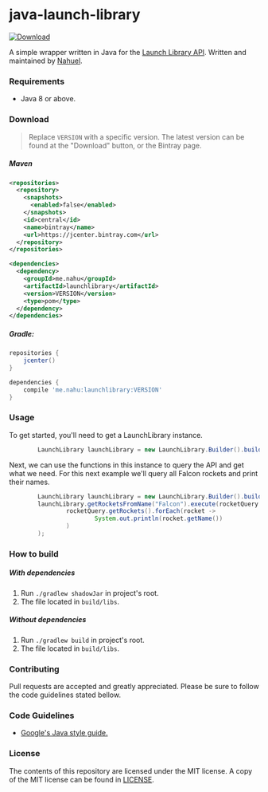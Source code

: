 # java-launch-library

[![Download](https://api.bintray.com/packages/nahuld/projects/java-launch-library/images/download.svg) ](https://bintray.com/nahuld/projects/java-launch-library/_latestVersion)

A simple wrapper written in Java for the [Launch Library API](https://launchlibrary.net/). Written and maintained by [Nahuel](https://github.com/NahuLD).

### Requirements
- Java 8 or above.

### Download
> Replace `VERSION` with a specific version. The latest version can be found at
> the "Download" button, or the Bintray page.

##### Maven
```xml
<repositories>
  <repository>
    <snapshots>
      <enabled>false</enabled>
    </snapshots>
    <id>central</id>
    <name>bintray</name>
    <url>https://jcenter.bintray.com</url>
  </repository>
</repositories>

<dependencies>
  <dependency>
    <groupId>me.nahu</groupId>
    <artifactId>launchlibrary</artifactId>
    <version>VERSION</version>
    <type>pom</type>
  </dependency>
</dependencies>
```
##### Gradle:
```groovy
repositories {
    jcenter()
}

dependencies {
    compile 'me.nahu:launchlibrary:VERSION'
}
```

### Usage

To get started, you'll need to get a LaunchLibrary instance.
```java
        LaunchLibrary launchLibrary = new LaunchLibrary.Builder().build();
```
Next, we can use the functions in this instance to query the API and get what we need. For this next example we'll query all Falcon rockets and print their names.
```java
        LaunchLibrary launchLibrary = new LaunchLibrary.Builder().build();
        launchLibrary.getRocketsFromName("Falcon").execute(rocketQuery -> 
                rocketQuery.getRockets().forEach(rocket -> 
                        System.out.println(rocket.getName())
                )
        );
```

### How to build

##### With dependencies
1. Run `./gradlew shadowJar` in project's root.
2. The file located in `build/libs`.
##### Without dependencies
1. Run `./gradlew build` in project's root.
2. The file located in `build/libs`.

### Contributing
Pull requests are accepted and greatly appreciated. Please be sure to follow the code guidelines stated bellow.

### Code Guidelines
- [Google's Java style guide.](https://google.github.io/styleguide/javaguide.html)

### License
The contents of this repository are licensed under the MIT license. A
copy of the MIT license can be found in [LICENSE](https://github.com/NahuLD/java-launch-library/blob/master/LICENSE).

